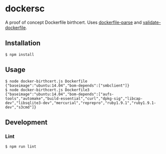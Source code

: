 # dockersc

A proof of concept Dockerfile birthcert. Uses [dockerfile-parse](https://www.npmjs.com/package/dockerfile-parse) and [validate-dockerfile](https://www.npmjs.com/package/validate-dockerfile).

## Installation

```console
$ npm install
```

## Usage

```console
$ node docker-birthcert.js Dockerfile
{"baseimage":"ubuntu:14.04","bom-depends":["smbclient"]}
$ node docker-birthcert.js Dockerfile3
{"baseimage":"ubuntu:14.04","bom-depends":["aufs-tools","automake","build-essential","curl","dpkg-sig","libcap-dev","libsqlite3-dev","mercurial","reprepro","ruby1.9.1","ruby1.9.1-dev","s3cmd"]}
```

## Development

### Lint

```console
$ npm run lint
```
